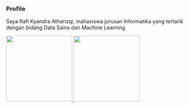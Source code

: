 ### Profile
Saya Rafi Kyandra Atharizqi, mahasiswa jurusan Informatika yang tertarik dengan bidang Data Sains dan Machine Learning

<p align="left">
<a href="[https://github.com/KyandraAtharizqi](https://github.com/KyandraAtharizqi)">
  <img height="180em" src="https://github-readme-stats-eight-theta.vercel.app/api?username=KyandraAtharizqi&show_icons=true&theme=algolia&include_all_commits=true&count_private=true"/>
  <img height="180em" src="https://github-readme-stats-eight-theta.vercel.app/api/top-langs/?username=KyandraAtharizqi&layout=compact&langs_count=8&theme=algolia"/>
</a>
</p>
<!---
KyandraAtharizqi/KyandraAtharizqi is a ✨ special ✨ repository because its `README.md` (this file) appears on your GitHub profile.
You can click the Preview link to take a look at your changes.
--->
